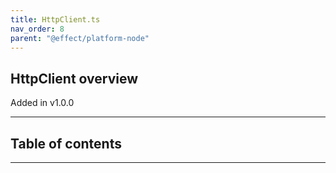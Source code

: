 ```yaml
---
title: HttpClient.ts
nav_order: 8
parent: "@effect/platform-node"
---
```


## HttpClient overview

Added in v1.0.0

---

<h2 class="text-delta">Table of contents</h2>

---

